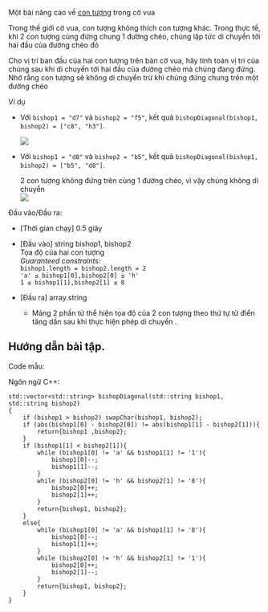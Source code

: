 Một bài nâng cao về [con tượng](https://codelearn.io/LearningTask/Index?Id=3477&TaskId=3775) trong cờ vua

Trong thế giới cờ vua, con tượng không thích con tượng khác. Trong thực tế, khi 2 con tượng cùng đứng chung 1 đường chéo, chúng lập tức di chuyển tới hai đầu của đường chéo đó

Cho vị trí ban đầu của hai con tượng trên bàn cờ vua, hãy tính toán vị trí của chúng sau khi di chuyển tới hai đầu của đường chéo mà chúng đang đứng. Nhớ rằng con tượng sẽ không di chuyển trừ khi chúng đứng chung trên một đường chéo

Ví dụ

-   Với `bishop1 = "d7"` và `bishop2 = "f5"`, kết quả `bishopDiagonal(bishop1, bishop2) = ["c8", "h3"]`.

    ![](https://codesignal.s3.amazonaws.com/tasks/bishopDiagonal/img/ex_1.jpg?_tm=1551432804841)

-   Với `bishop1 = "d8"` và `bishop2 = "b5"`, kết quả `bishopDiagonal(bishop1, bishop2) = ["b5", "d8"]`.

    2 con tượng không đứng trên cùng 1 đường chéo, vì vậy chúng không di chuyển\
    ![](https://codesignal.s3.amazonaws.com/tasks/bishopDiagonal/img/ex_2.jpg?_tm=1551432805142)

Đầu vào/Đầu ra:

-   [Thời gian chạy] 0.5 giây

-   [Đầu vào] string bishop1, bishop2\
    Tọa độ của hai con tượng\
    *Guaranteed constraints:*\
    `bishop1.length = bishop2.length = 2`\
    `'a' ≤ bishop1[0],bishop2[0] ≤ 'h'`\
    `1 ≤ bishop1[1],bishop2[1] ≤ 8`

-   [Đầu ra] array.string

    -   Mảng 2 phần tử thể hiện tọa độ của 2 con tượng theo thứ tự từ điển tăng dần sau khi thực hiện phép di chuyển .

Hướng dẫn bài tập.
------------------

Code mẫu:

Ngôn ngữ C++:

```
std::vector<std::string> bishopDiagonal(std::string bishop1, std::string bishop2)
{
    if (bishop1 > bishop2) swapChar(bishop1, bishop2);
    if (abs(bishop1[0] - bishop2[0]) != abs(bishop1[1] - bishop2[1])){
        return{bishop1 ,bishop2};
    }
    if (bishop1[1] < bishop2[1]){
        while (bishop1[0] != 'a' && bishop1[1] != '1'){
            bishop1[0]--;
            bishop1[1]--;
        }
        while (bishop2[0] != 'h' && bishop2[1] != '8'){
            bishop2[0]++;
            bishop2[1]++;
        }
        return{bishop1, bishop2};
    }
    else{
        while (bishop1[0] != 'a' && bishop1[1] != '8'){
            bishop1[0]--;
            bishop1[1]++;
        }
        while (bishop2[0] != 'h' && bishop2[1] != '1'){
            bishop2[0]++;
            bishop2[1]--;
        }
        return{bishop1, bishop2};
    }
}
```